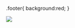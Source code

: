 
.footer{
background:red;
}

<div class="footer">
  <img src="https://media.giphy.com/media/PmN6BuVy5VIUzA8zJ0/giphy.gif" />
</div>
